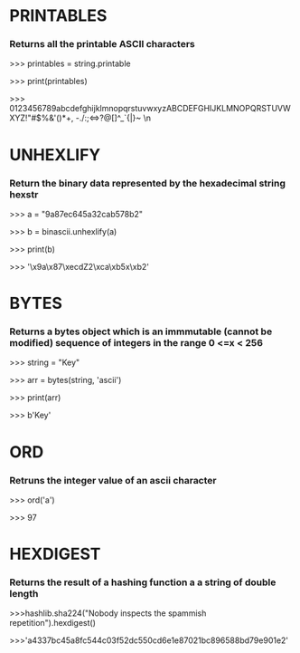 # PRINTABLES
### Returns all the printable ASCII characters

\>\>\> printables = string.printable

\>\>\> print(printables)

\>\>\> 0123456789abcdefghijklmnopqrstuvwxyzABCDEFGHIJKLMNOPQRSTUVWXYZ!"#$%&'()*+, -./:;<=>?@[\]^_`{|}~ \n


# UNHEXLIFY
### Return the binary data represented by the hexadecimal string hexstr

\>\>\> a = "9a87ec645a32cab578b2"

\>\>\> b = binascii.unhexlify(a)

\>\>\> print(b)

\>\>\> '\x9a\x87\xecdZ2\xca\xb5x\xb2'

# BYTES
### Returns a bytes object which is an immmutable (cannot be modified) sequence of integers in the range 0 <=x < 256

\>\>\> string = "Key"

\>\>\> arr = bytes(string, 'ascii')

\>\>\> print(arr)

\>\>\> b'Key'

# ORD
### Retruns the integer value of an ascii character

\>\>\> ord('a')

\>\>\> 97

# HEXDIGEST
### Returns the result of a hashing function a a string of double length

\>\>\>hashlib.sha224("Nobody inspects the spammish repetition").hexdigest()

\>\>\>'a4337bc45a8fc544c03f52dc550cd6e1e87021bc896588bd79e901e2'
